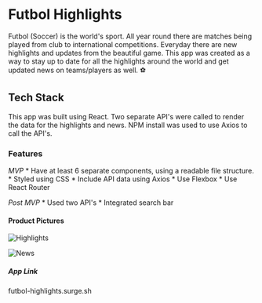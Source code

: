 # Futbol Highlights 

Futbol (Soccer) is the world's sport. All year round there are matches being played from club to international competitions. Everyday there are new highlights and updates from the beautiful game. This app was created as a way to stay up to date for all the highlights around the world and get updated news on teams/players as well. :soccer:

## Tech Stack

This app was built using React. Two separate API's were called to render the data for the highlights and news. NPM install was used to use Axios to call the API's. 

### Features 

*MVP*
    * Have at least 6 separate components, using a readable file structure.
    * Styled using CSS
    * Include API data using Axios 
    * Use Flexbox
    * Use React Router 

*Post MVP*
    * Used two API's 
    * Integrated search bar 


#### Product Pictures 
![Highlights](/images/Highlights.png)

![News](/images/News.png)

##### App Link 

futbol-highlights.surge.sh





